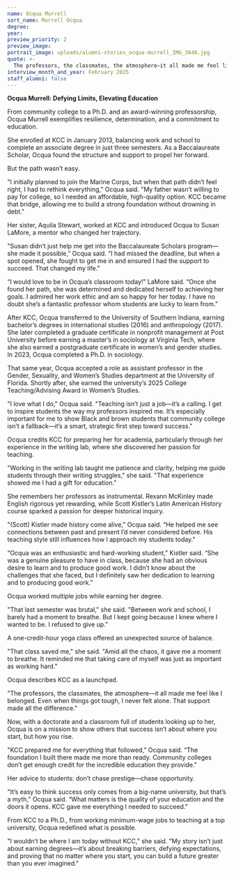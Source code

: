 ```yaml
---
name: Ocqua Murrell
sort_name: Murrell Ocqua
degree:
year:
preview_priority: 2
preview_image:
portrait_image: uploads/alumni-stories_ocqua-murrell_IMG_3640.jpg
quote: >-
  The professors, the classmates, the atmosphere—it all made me feel like I&nbsp;belonged.
interview_month_and_year: February 2025
staff_alumni: false
---
```

**Ocqua Murrell: Defying Limits, Elevating Education**

From community college to a Ph.D. and an award-winning professorship, Ocqua Murrell exemplifies resilience, determination, and a commitment to education.

She enrolled at KCC in January 2013, balancing work and school to complete an associate degree in just three semesters. As a Baccalaureate Scholar, Ocqua found the structure and support to propel her forward.

But the path wasn’t easy.

"I initially planned to join the Marine Corps, but when that path didn’t feel right, I had to rethink everything," Ocqua said. "My father wasn’t willing to pay for college, so I needed an affordable, high-quality option. KCC became that bridge, allowing me to build a strong foundation without drowning in debt."

Her sister, Aquila Stewart, worked at KCC and introduced Ocqua to Susan LaMore, a mentor who changed her trajectory.

"Susan didn’t just help me get into the Baccalaureate Scholars program—she made it possible,” Ocqua said. “I had missed the deadline, but when a spot opened, she fought to get me in and ensured I had the support to succeed. That changed my life."

“I would love to be in Ocqua’s classroom today!” LaMore said. “Once she found her path, she was determined and dedicated herself to achieving her goals. I admired her work ethic and am so happy for her today. I have no doubt she’s a fantastic professor whom students are lucky to learn from.”

After KCC, Ocqua transferred to the University of Southern Indiana, earning bachelor’s degrees in international studies (2016) and anthropology (2017). She later completed a graduate certificate in nonprofit management at Post University before earning a master’s in sociology at Virginia Tech, where she also earned a postgraduate certificate in women’s and gender studies. In 2023, Ocqua completed a Ph.D. in sociology.

That same year, Ocqua accepted a role as assistant professor in the Gender, Sexuality, and Women’s Studies department at the University of Florida. Shortly after, she earned the university’s 2025 College Teaching/Advising Award in Women’s Studies.

"I love what I do," Ocqua said. "Teaching isn’t just a job—it’s a calling. I get to inspire students the way my professors inspired me. It’s especially important for me to show Black and brown students that community college isn’t a fallback—it’s a smart, strategic first step toward success."

Ocqua credits KCC for preparing her for academia, particularly through her experience in the writing lab, where she discovered her passion for teaching.

"Working in the writing lab taught me patience and clarity, helping me guide students through their writing struggles," she said. "That experience showed me I had a gift for education."

She remembers her professors as instrumental. Rexann McKinley made English rigorous yet rewarding, while Scott Kistler’s Latin American History course sparked a passion for deeper historical inquiry.

"(Scott) Kistler made history come alive,” Ocqua said. “He helped me see connections between past and present I’d never considered before. His teaching style still influences how I approach my students today."

“Ocqua was an enthusiastic and hard-working student,” Kistler said. “She was a genuine pleasure to have in class, because she had an obvious desire to learn and to produce good work. I didn’t know about the challenges that she faced, but I definitely saw her dedication to learning and to producing good work.”

Ocqua worked multiple jobs while earning her degree.

"That last semester was brutal," she said. "Between work and school, I barely had a moment to breathe. But I kept going because I knew where I wanted to be. I refused to give up."

A one-credit-hour yoga class offered an unexpected source of balance.

"That class saved me," she said. "Amid all the chaos, it gave me a moment to breathe. It reminded me that taking care of myself was just as important as working hard."

Ocqua describes KCC as a launchpad.

"The professors, the classmates, the atmosphere—it all made me feel like I belonged. Even when things got tough, I never felt alone. That support made all the difference."

Now, with a doctorate and a classroom full of students looking up to her, Ocqua is on a mission to show others that success isn’t about where you start, but how you rise.

"KCC prepared me for everything that followed,” Ocqua said. “The foundation I built there made me more than ready. Community colleges don’t get enough credit for the incredible education they provide."

Her advice to students: don’t chase prestige—chase opportunity.

"It’s easy to think success only comes from a big-name university, but that’s a myth,” Ocqua said. “What matters is the quality of your education and the doors it opens. KCC gave me everything I needed to succeed."

From KCC to a Ph.D., from working minimum-wage jobs to teaching at a top university, Ocqua redefined what is possible.

"I wouldn’t be where I am today without KCC," she said. "My story isn’t just about earning degrees—it’s about breaking barriers, defying expectations, and proving that no matter where you start, you can build a future greater than you ever imagined."
